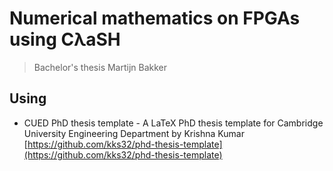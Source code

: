 Numerical mathematics on FPGAs using CλaSH
========================
> Bachelor's thesis Martijn Bakker


## Using
*   CUED PhD thesis template - A LaTeX PhD thesis template for Cambridge University Engineering Department by Krishna Kumar [https://github.com/kks32/phd-thesis-template](https://github.com/kks32/phd-thesis-template)
